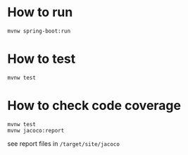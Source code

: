 # How to run
```shell
mvnw spring-boot:run
```

# How to test
```shell
mvnw test
```

# How to check code coverage
```shell
mvnw test
mvnw jacoco:report
```
see report files in `/target/site/jacoco`
